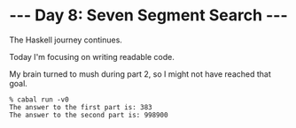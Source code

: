 # --- Day 8: Seven Segment Search ---

The Haskell journey continues.

Today I'm focusing on writing readable code.

My brain turned to mush during part 2,
so I might not have reached that goal.

```
% cabal run -v0
The answer to the first part is: 383
The answer to the second part is: 998900
```
